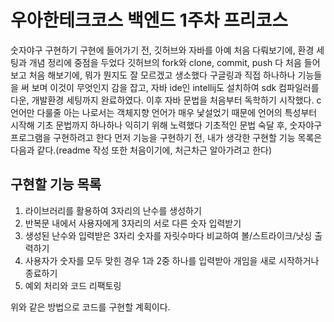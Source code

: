 # 우아한테크코스 백엔드 1주차 프리코스
숫자야구 구현하기
구현에 들어가기 전, 깃허브와 자바를 아예 처음 다뤄보기에, 환경 세팅과 개념 정리에 중점을 두었다
깃허브의 fork와 clone, commit, push 다 처음 들어보고 처음 해보기에, 뭐가 뭔지도 잘 모르겠고 생소했다
구글링과 직접 하나하나 기능들을 써 보며 이것이 무엇인지 감을 잡고, 자바 ide인 intellij도 설치하여 sdk 컴파일러를 다운, 개발환경 세팅까지 완료하였다.
이후 자바 문법을 처음부터 독학하기 시작했다. c언어만 다룰줄 아는 나로서는 객체지향 언어가 매우 낯설었기 때문에 언어의 특성부터 시작해 기초 문법까지 하나하나
익히기 위해 노력했다
기초적인 문법 숙달 후, 숫자야구 프로그램을 구현하려고 한다
먼저 기능을 구현하기 전, 내가 생각한 구현할 기능 목록은 다음과 같다.(readme 작성 또한 처음이기에, 처근차근 알아가려고 한다)
## 구현할 기능 목록
1. 라이브러리를 활용하여 3자리의 난수를 생성하기
2. 반복문 내에서 사용자에게 3자리의 서로 다른 숫자 입력받기
3. 생성된 난수와 입력받은 3자리 숫자를 자릿수마다 비교하여 볼/스트라이크/낫싱 출력하기
4. 사용자가 숫자를 모두 맞힌 경우 1과 2중 하나를 입력받아 개임을 새로 시작하거나 종료하기
5. 예외 처리와 코드 리팩토링

위와 같은 방법으로 코드를 구현할 계획이다.